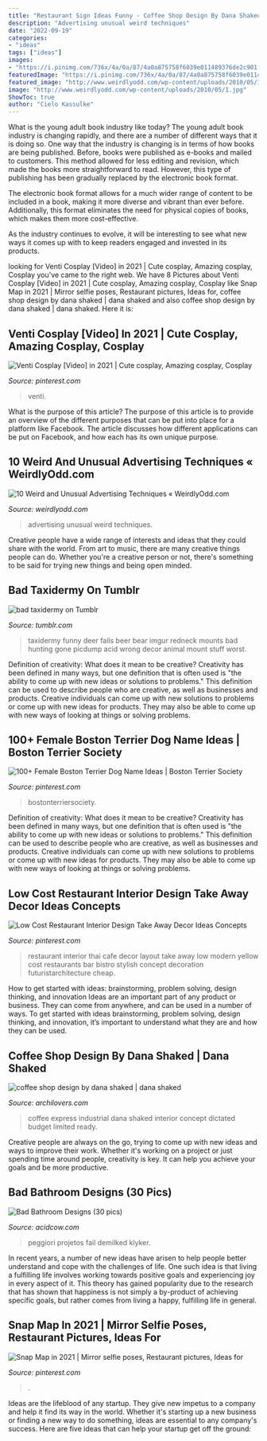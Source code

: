 ```yaml
---
title: "Restaurant Sign Ideas Funny - Coffee Shop Design By Dana Shaked"
description: "Advertising unusual weird techniques"
date: "2022-09-19"
categories:
- "ideas"
tags: ["ideas"]
images:
- "https://i.pinimg.com/736x/4a/0a/87/4a0a875758f6039e011489376de2c901.jpg"
featuredImage: "https://i.pinimg.com/736x/4a/0a/87/4a0a875758f6039e011489376de2c901.jpg"
featured_image: "http://www.weirdlyodd.com/wp-content/uploads/2010/05/1.jpg"
image: "http://www.weirdlyodd.com/wp-content/uploads/2010/05/1.jpg"
ShowToc: true
author: "Cielo Kassulke"
---
```



What is the young adult book industry like today?
The young adult book industry is changing rapidly, and there are a number of different ways that it is doing so. One way that the industry is changing is in terms of how books are being published. 
Before, books were published as e-books and mailed to customers. This method allowed for less editing and revision, which made the books more straightforward to read. However, this type of publishing has been gradually replaced by the electronic book format. 

The electronic book format allows for a much wider range of content to be included in a book, making it more diverse and vibrant than ever before. Additionally, this format eliminates the need for physical copies of books, which makes them more cost-effective. 

As the industry continues to evolve, it will be interesting to see what new ways it comes up with to keep readers engaged and invested in its products.

	

		
looking for Venti Cosplay [Video] in 2021 | Cute cosplay, Amazing cosplay, Cosplay you've came to the right web. We have 8 Pictures about Venti Cosplay [Video] in 2021 | Cute cosplay, Amazing cosplay, Cosplay like Snap Map in 2021 | Mirror selfie poses, Restaurant pictures, Ideas for, coffee shop design by dana shaked | dana shaked and also coffee shop design by dana shaked | dana shaked. Here it is:
		
    
## Venti Cosplay [Video] In 2021 | Cute Cosplay, Amazing Cosplay, Cosplay

<img loading=lazy src="https://i.pinimg.com/736x/4a/0a/87/4a0a875758f6039e011489376de2c901.jpg" onerror="this.onerror=null;this.src='https://tse3.mm.bing.net/th?id=OIP.lU8lA_B_JjnGnmj-vWOn8wHaNK&amp;pid=15.1';" alt="Venti Cosplay [Video] in 2021 | Cute cosplay, Amazing cosplay, Cosplay">

_Source: pinterest.com_

>venti. 

	

What is the purpose of this article?
The purpose of this article is to provide an overview of the different purposes that can be put into place for a platform like Facebook. The article discusses how different applications can be put on Facebook, and how each has its own unique purpose.

    
## 10 Weird And Unusual Advertising Techniques « WeirdlyOdd.com

<img loading=lazy src="http://www.weirdlyodd.com/wp-content/uploads/2010/05/1.jpg" onerror="this.onerror=null;this.src='https://tse4.mm.bing.net/th?id=OIP.bIgBnOB-qsywwStXO75atAHaKX&amp;pid=15.1';" alt="10 Weird and Unusual Advertising Techniques « WeirdlyOdd.com">

_Source: weirdlyodd.com_

>advertising unusual weird techniques. 

	

Creative people have a wide range of interests and ideas that they could share with the world. From art to music, there are many creative things people can do. Whether you're a creative person or not, there's something to be said for trying new things and being open minded.

    
## Bad Taxidermy On Tumblr

<img loading=lazy src="https://78.media.tumblr.com/bda8783d30e942dc175887304aecb97b/tumblr_midotosfGg1r330fso1_500.jpg" onerror="this.onerror=null;this.src='https://tse4.mm.bing.net/th?id=OIP.K4nvtaMwIwD4lerlF1UQLQHaJ6&amp;pid=15.1';" alt="bad taxidermy on Tumblr">

_Source: tumblr.com_

>taxidermy funny deer fails beer bear imgur redneck mounts bad hunting gone picdump acid wrong decor animal mount stuff worst. 

	

Definition of creativity: What does it mean to be creative?
Creativity has been defined in many ways, but one definition that is often used is "the ability to come up with new ideas or solutions to problems." This definition can be used to describe people who are creative, as well as businesses and products. Creative individuals can come up with new solutions to problems or come up with new ideas for products. They may also be able to come up with new ways of looking at things or solving problems.

    
## 100+ Female Boston Terrier Dog Name Ideas | Boston Terrier Society

<img loading=lazy src="https://i.pinimg.com/736x/0a/9f/bb/0a9fbb2d8f32cf45c3dd1f10bd1e9f62.jpg" onerror="this.onerror=null;this.src='https://tse1.mm.bing.net/th?id=OIP.zxEvU_9DNFz82opV4Gg5IwHaLG&amp;pid=15.1';" alt="100+ Female Boston Terrier Dog Name Ideas | Boston Terrier Society">

_Source: pinterest.com_

>bostonterriersociety. 

	

Definition of creativity: What does it mean to be creative?
Creativity has been defined in many ways, but one definition that is often used is "the ability to come up with new ideas or solutions to problems." This definition can be used to describe people who are creative, as well as businesses and products. Creative individuals can come up with new solutions to problems or come up with new ideas for products. They may also be able to come up with new ways of looking at things or solving problems.

    
## Low Cost Restaurant Interior Design Take Away Decor Ideas Concepts

<img loading=lazy src="https://i.pinimg.com/736x/31/a7/e1/31a7e14168f332362eaed281d93aa2e8.jpg" onerror="this.onerror=null;this.src='https://tse4.mm.bing.net/th?id=OIP.9fy7KEyaPzKD0RpHQB2X7wHaLB&amp;pid=15.1';" alt="Low Cost Restaurant Interior Design Take Away Decor Ideas Concepts">

_Source: pinterest.com_

>restaurant interior thai cafe decor layout take away low modern yellow cost restaurants bar bistro stylish concept decoration futuristarchitecture cheap. 

	

How to get started with ideas: brainstorming, problem solving, design thinking, and innovation
Ideas are an important part of any product or business. They can come from anywhere, and can be used in a number of ways. To get started with ideas brainstorming, problem solving, design thinking, and innovation, it’s important to understand what they are and how they can be used.

    
## Coffee Shop Design By Dana Shaked | Dana Shaked

<img loading=lazy src="https://cdn.archilovers.com/projects/b_730_37892d7b-aa3e-4a42-be3e-ae4d9fa84bd0.jpg" onerror="this.onerror=null;this.src='https://tse2.mm.bing.net/th?id=OIP.MAlCbqvZ3HFpEDXZ2dx8uwHaLH&amp;pid=15.1';" alt="coffee shop design by dana shaked | dana shaked">

_Source: archilovers.com_

>coffee express industrial dana shaked interior concept dictated budget limited ready. 

	

Creative people are always on the go, trying to come up with new ideas and ways to improve their work. Whether it's working on a project or just spending time around people, creativity is key. It can help you achieve your goals and be more productive.

    
## Bad Bathroom Designs (30 Pics)

<img loading=lazy src="https://cdn.acidcow.com/pics/20190822/1566495789_p9pkvf9cqi.jpg" onerror="this.onerror=null;this.src='https://tse4.mm.bing.net/th?id=OIP.4dSTa5zIqnNqkXJz0S0O8QHaFj&amp;pid=15.1';" alt="Bad Bathroom Designs (30 pics)">

_Source: acidcow.com_

>peggiori projetos fail demilked klyker. 

	

In recent years, a number of new ideas have arisen to help people better understand and cope with the challenges of life. One such idea is that living a fulfilling life involves working towards positive goals and experiencing joy in every aspect of it. This theory has gained popularity due to the research that has shown that happiness is not simply a by-product of achieving specific goals, but rather comes from living a happy, fulfilling life in general.

    
## Snap Map In 2021 | Mirror Selfie Poses, Restaurant Pictures, Ideas For

<img loading=lazy src="https://i.pinimg.com/736x/3e/62/0a/3e620ae15caade00933f297b001ea1c8.jpg" onerror="this.onerror=null;this.src='https://tse1.mm.bing.net/th?id=OIP.zvRZ8k2kvDdGnb-tk2UIYwHaNw&amp;pid=15.1';" alt="Snap Map in 2021 | Mirror selfie poses, Restaurant pictures, Ideas for">

_Source: pinterest.com_

>. 

	

Ideas are the lifeblood of any startup. They give new impetus to a company and help it find its way in the world. Whether it's starting up a new business or finding a new way to do something, ideas are essential to any company's success. Here are five ideas that can help your startup get off the ground: 

